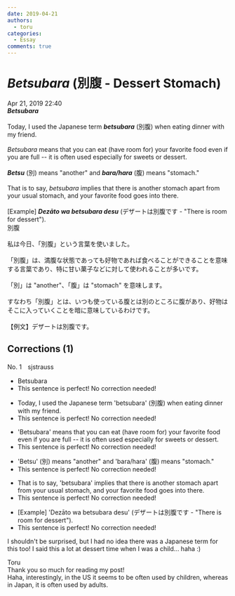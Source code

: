 ```yaml
---
date: 2019-04-21
authors:
  - toru
categories:
  - Essay
comments: true
---
```


# <strong><em>Betsubara</strong></em> (別腹 - Dessert Stomach)
<div class="date">Apr 21, 2019 22:40</div>
<div id="post"><div id="body_show_ori">
<strong><em>Betsubara</strong></em><br/><br/>Today, I used the Japanese term <strong><em>betsubara</em></strong> (別腹) when eating dinner with my friend.<br/><br/><em>Betsubara</em> means that you can eat (have room for) your favorite food even if you are full -- it is often used especially for sweets or dessert.<br/><br/><strong><em>Betsu</em></strong> (別) means "another" and <strong><em>bara/hara</em></strong> (腹) means "stomach."<br/><br/>That is to say, <em>betsubara</em> implies that there is another stomach apart from your usual stomach, and your favorite food goes into there.<br/><br/>[Example] <strong><em>Dezāto wa betsubara desu</em></strong> (デザートは別腹です - "There is room for dessert").
</div></div>

<!-- more -->

<div id="post_ja"><div id="body_show_mo">
別腹<br/><br/>私は今日、「別腹」という言葉を使いました。<br/><br/>「別腹」は、満腹な状態であっても好物であれば食べることができることを意味する言葉であり、特に甘い菓子などに対して使われることが多いです。<br/><br/>「別」は "another"、「腹」は "stomach" を意味します。<br/><br/>すなわち「別腹」とは、いつも使っている腹とは別のところに腹があり、好物はそこに入っていくことを暗に意味しているわけです。<br/><br/>【例文】デザートは別腹です。
</div></div>

## Corrections (1)
<div id="block"><div class="first_name"> No. 1　<span class="just_name">sjstrauss</span></div><div id="block2">
<ul class="correction_field">
<li class="incorrect">Betsubara</li>
<li class="corrected perfect">This sentence is perfect! No correction needed!</li>
</ul>
<ul class="correction_field">
<li class="incorrect">Today, I used the Japanese term 'betsubara' (別腹) when eating dinner with my friend.</li>
<li class="corrected perfect">This sentence is perfect! No correction needed!</li>
</ul>
<ul class="correction_field">
<li class="incorrect">'Betsubara' means that you can eat (have room for) your favorite food even if you are full -- it is often used especially for sweets or dessert.</li>
<li class="corrected perfect">This sentence is perfect! No correction needed!</li>
</ul>
<ul class="correction_field">
<li class="incorrect">'Betsu' (別) means "another" and 'bara/hara' (腹) means "stomach."</li>
<li class="corrected perfect">This sentence is perfect! No correction needed!</li>
</ul>
<ul class="correction_field">
<li class="incorrect">That is to say, 'betsubara' implies that there is another stomach apart from your usual stomach, and your favorite food goes into there.</li>
<li class="corrected perfect">This sentence is perfect! No correction needed!</li>
</ul>
<ul class="correction_field">
<li class="incorrect">[Example] 'Dezāto wa betsubara desu' (デザートは別腹です - "There is room for dessert").</li>
<li class="corrected perfect">This sentence is perfect! No correction needed!</li>
</ul>
<p class="comment_small">
 I shouldn't be surprised, but I had no idea there was a Japanese term for this too! I said this a lot at dessert time when I was a child... haha :)
</p>

</div><div class="name"><span class="just_name">Toru</span><br>
Thank you so much for reading my post!<br/>Haha, interestingly, in the US it seems to be often used by children, whereas in Japan, it is often used by adults.
</div>
</div>
